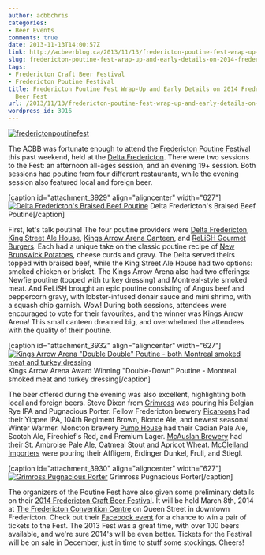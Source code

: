 ```yaml
---
author: acbbchris
categories:
- Beer Events
comments: true
date: 2013-11-13T14:00:57Z
link: http://acbeerblog.ca/2013/11/13/fredericton-poutine-fest-wrap-up-and-early-details-on-2014-fredericton-craft-beer-fest/
slug: fredericton-poutine-fest-wrap-up-and-early-details-on-2014-fredericton-craft-beer-fest
tags:
- Fredericton Craft Beer Festival
- Fredericton Poutine Festival
title: Fredericton Poutine Fest Wrap-Up and Early Details on 2014 Fredericton Craft
  Beer Fest
url: /2013/11/13/fredericton-poutine-fest-wrap-up-and-early-details-on-2014-fredericton-craft-beer-fest/
wordpress_id: 3916
---
```


[![frederictonpoutinefest](http://acbeerblog.ca/wp-content/uploads/2013/11/frederictonpoutinefest.jpg?w=627)](http://acbeerblog.ca/wp-content/uploads/2013/11/frederictonpoutinefest.jpg)

The ACBB was fortunate enough to attend the [Fredericton Poutine Festival](https://www.facebook.com/FrederictonPoutineFestival) this past weekend, held at the [Delta Fredericton](https://www.deltahotels.com/Hotels/Delta-Fredericton). There were two sessions to the Fest: an afternoon all-ages session, and an evening 19+ session. Both sessions had poutine from four different restaurants, while the evening session also featured local and foreign beer.

[caption id="attachment_3929" align="aligncenter" width="627"][![Delta Fredericton's Braised Beef Poutine](http://acbeerblog.ca/wp-content/uploads/2013/11/frederictonpoutinefest2.jpg?w=627)](http://acbeerblog.ca/wp-content/uploads/2013/11/frederictonpoutinefest2.jpg) Delta Fredericton's Braised Beef Poutine[/caption]

First, let's talk poutine! The four poutine providers were [Delta Fredericton](https://www.deltahotels.com/Hotels/Delta-Fredericton/Restaurants-Dining), [King Street Ale House](http://thekingstreetalehouse.ca/), [Kings Arrow Arena Canteen](https://www.facebook.com/KingsArrowArenaCanteen), and [ReLiSH Gourmet Burgers](http://www.relishyou.ca/fredericton-downtown). Each had a unique take on the classic poutine recipe of [New Brunswick Potatoes](http://www.potatoesnb.com/), cheese curds and gravy. The Delta served theirs topped with braised beef, while the King Street Ale House had two options: smoked chicken or brisket. The Kings Arrow Arena also had two offerings: Newfie poutine (topped with turkey dressing) and Montreal-style smoked meat. And ReLiSH brought an epic poutine consisting of Angus beef and peppercorn gravy, with lobster-infused donair sauce and mini shrimp, with a squash chip garnish. Wow! During both sessions, attendees were encouraged to vote for their favourites, and the winner was Kings Arrow Arena! This small canteen dreamed big, and overwhelmed the attendees with the quality of their poutine.

[caption id="attachment_3932" align="aligncenter" width="627"][![Kings Arrow Arena "Double Double" Poutine - both Montreal smoked meat and turkey dressing](http://acbeerblog.ca/wp-content/uploads/2013/11/doubledouble-poutine1.jpg?w=627)](http://acbeerblog.ca/wp-content/uploads/2013/11/doubledouble-poutine1.jpg) Kings Arrow Arena Award Winning "Double-Down" Poutine - Montreal smoked meat and turkey dressing[/caption]

The beer offered during the evening was also excellent, highlighting both local and foreign beers. Steve Dixon from [Grimross](https://www.facebook.com/pages/Grimross-Brewing-Co/110264115801307) was pouring his Belgian Rye IPA and Pugnacious Porter. Fellow Fredericton brewery [Picaroons](https://www.facebook.com/picaroons) had their Yippee IPA, 104th Regiment Brown, Blonde Ale, and newest seasonal Winter Warmer. Moncton brewery [Pump House](http://beer.pumphousebrewery.ca/) had their Cadian Pale Ale, Scotch Ale, Firechief's Red, and Premium Lager. [McAuslan Brewery](http://mcauslan.com/en/) had their St. Ambroise Pale Ale, Oatmeal Stout and Apricot Wheat. [McClelland Importers](http://www.mcclellandbeers.ca/) were pouring their Affligem, Erdinger Dunkel, Fruli, and Stiegl.

[caption id="attachment_3930" align="aligncenter" width="627"][![Grimross Pugnacious Porter](http://acbeerblog.ca/wp-content/uploads/2013/11/frederictonpoutinefest3.jpg?w=627)](http://acbeerblog.ca/wp-content/uploads/2013/11/frederictonpoutinefest3.jpg) Grimross Pugnacious Porter[/caption]

The organizers of the Poutine Fest have also given some preliminary details on their [2014 Fredericton Craft Beer Festival](https://www.facebook.com/FrederictonCraftBeerFestival). It will be held March 8th, 2014 at [The Fredericton Convention Centre](http://www.frederictonconventions.ca/) on Queen Street in downtown Fredericton. Check out their [Facebook event](https://www.facebook.com/events/222425794562719/permalink/312303442241620/) for a chance to win a pair of tickets to the Fest. The 2013 Fest was a great time, with over 100 beers available, and we're sure 2014's will be even better. Tickets for the Festival will be on sale in December, just in time to stuff some stockings. Cheers!
